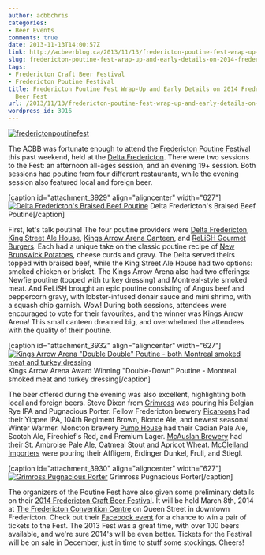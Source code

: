 ```yaml
---
author: acbbchris
categories:
- Beer Events
comments: true
date: 2013-11-13T14:00:57Z
link: http://acbeerblog.ca/2013/11/13/fredericton-poutine-fest-wrap-up-and-early-details-on-2014-fredericton-craft-beer-fest/
slug: fredericton-poutine-fest-wrap-up-and-early-details-on-2014-fredericton-craft-beer-fest
tags:
- Fredericton Craft Beer Festival
- Fredericton Poutine Festival
title: Fredericton Poutine Fest Wrap-Up and Early Details on 2014 Fredericton Craft
  Beer Fest
url: /2013/11/13/fredericton-poutine-fest-wrap-up-and-early-details-on-2014-fredericton-craft-beer-fest/
wordpress_id: 3916
---
```


[![frederictonpoutinefest](http://acbeerblog.ca/wp-content/uploads/2013/11/frederictonpoutinefest.jpg?w=627)](http://acbeerblog.ca/wp-content/uploads/2013/11/frederictonpoutinefest.jpg)

The ACBB was fortunate enough to attend the [Fredericton Poutine Festival](https://www.facebook.com/FrederictonPoutineFestival) this past weekend, held at the [Delta Fredericton](https://www.deltahotels.com/Hotels/Delta-Fredericton). There were two sessions to the Fest: an afternoon all-ages session, and an evening 19+ session. Both sessions had poutine from four different restaurants, while the evening session also featured local and foreign beer.

[caption id="attachment_3929" align="aligncenter" width="627"][![Delta Fredericton's Braised Beef Poutine](http://acbeerblog.ca/wp-content/uploads/2013/11/frederictonpoutinefest2.jpg?w=627)](http://acbeerblog.ca/wp-content/uploads/2013/11/frederictonpoutinefest2.jpg) Delta Fredericton's Braised Beef Poutine[/caption]

First, let's talk poutine! The four poutine providers were [Delta Fredericton](https://www.deltahotels.com/Hotels/Delta-Fredericton/Restaurants-Dining), [King Street Ale House](http://thekingstreetalehouse.ca/), [Kings Arrow Arena Canteen](https://www.facebook.com/KingsArrowArenaCanteen), and [ReLiSH Gourmet Burgers](http://www.relishyou.ca/fredericton-downtown). Each had a unique take on the classic poutine recipe of [New Brunswick Potatoes](http://www.potatoesnb.com/), cheese curds and gravy. The Delta served theirs topped with braised beef, while the King Street Ale House had two options: smoked chicken or brisket. The Kings Arrow Arena also had two offerings: Newfie poutine (topped with turkey dressing) and Montreal-style smoked meat. And ReLiSH brought an epic poutine consisting of Angus beef and peppercorn gravy, with lobster-infused donair sauce and mini shrimp, with a squash chip garnish. Wow! During both sessions, attendees were encouraged to vote for their favourites, and the winner was Kings Arrow Arena! This small canteen dreamed big, and overwhelmed the attendees with the quality of their poutine.

[caption id="attachment_3932" align="aligncenter" width="627"][![Kings Arrow Arena "Double Double" Poutine - both Montreal smoked meat and turkey dressing](http://acbeerblog.ca/wp-content/uploads/2013/11/doubledouble-poutine1.jpg?w=627)](http://acbeerblog.ca/wp-content/uploads/2013/11/doubledouble-poutine1.jpg) Kings Arrow Arena Award Winning "Double-Down" Poutine - Montreal smoked meat and turkey dressing[/caption]

The beer offered during the evening was also excellent, highlighting both local and foreign beers. Steve Dixon from [Grimross](https://www.facebook.com/pages/Grimross-Brewing-Co/110264115801307) was pouring his Belgian Rye IPA and Pugnacious Porter. Fellow Fredericton brewery [Picaroons](https://www.facebook.com/picaroons) had their Yippee IPA, 104th Regiment Brown, Blonde Ale, and newest seasonal Winter Warmer. Moncton brewery [Pump House](http://beer.pumphousebrewery.ca/) had their Cadian Pale Ale, Scotch Ale, Firechief's Red, and Premium Lager. [McAuslan Brewery](http://mcauslan.com/en/) had their St. Ambroise Pale Ale, Oatmeal Stout and Apricot Wheat. [McClelland Importers](http://www.mcclellandbeers.ca/) were pouring their Affligem, Erdinger Dunkel, Fruli, and Stiegl.

[caption id="attachment_3930" align="aligncenter" width="627"][![Grimross Pugnacious Porter](http://acbeerblog.ca/wp-content/uploads/2013/11/frederictonpoutinefest3.jpg?w=627)](http://acbeerblog.ca/wp-content/uploads/2013/11/frederictonpoutinefest3.jpg) Grimross Pugnacious Porter[/caption]

The organizers of the Poutine Fest have also given some preliminary details on their [2014 Fredericton Craft Beer Festival](https://www.facebook.com/FrederictonCraftBeerFestival). It will be held March 8th, 2014 at [The Fredericton Convention Centre](http://www.frederictonconventions.ca/) on Queen Street in downtown Fredericton. Check out their [Facebook event](https://www.facebook.com/events/222425794562719/permalink/312303442241620/) for a chance to win a pair of tickets to the Fest. The 2013 Fest was a great time, with over 100 beers available, and we're sure 2014's will be even better. Tickets for the Festival will be on sale in December, just in time to stuff some stockings. Cheers!
